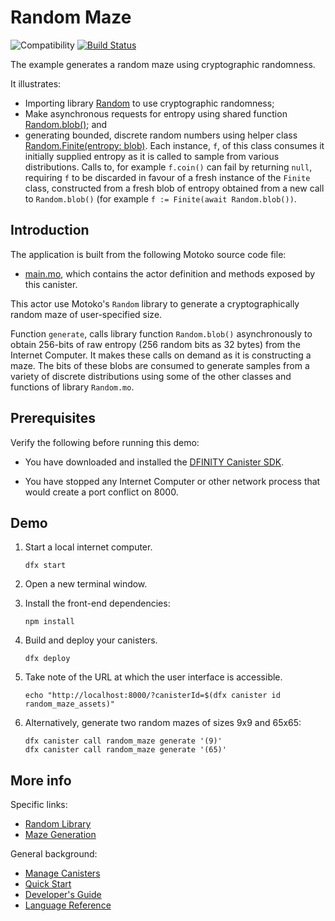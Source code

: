 # Random Maze

![Compatibility](https://img.shields.io/badge/compatibility-0.7.0-blue)
[![Build Status](https://github.com/dfinity/examples/workflows/motoko-random_maze-example/badge.svg)](https://github.com/dfinity/examples/actions?query=workflow%3Amotoko-random_maze-example)

The example generates a random maze using cryptographic randomness.

It illustrates:

* Importing library [Random](https://sdk.dfinity.org/docs/base-libraries/random) to use cryptographic randomness;
* Make asynchronous requests for entropy using
  shared function [Random.blob()](https://sdk.dfinity.org/docs/base-libraries/random#blob); and
* generating bounded, discrete random numbers using helper
  class [Random.Finite(entropy: blob)](https://sdk.dfinity.org/docs/base-libraries/random#type.Finite). Each instance, `f`, of this class consumes it initially supplied entropy as it is called to
  sample from various distributions. Calls to, for example `f.coin()` can fail by returning `null`, requiring `f` to be discarded in favour of a fresh instance of the `Finite` class, constructed from a fresh blob of entropy obtained from a new call to `Random.blob()` (for example `f := Finite(await Random.blob())`. 

## Introduction

The application is built from the following Motoko source code file:

*  [main.mo](./src/random_maze/main.mo), which contains the actor definition and methods exposed by this canister.

This actor use Motoko's `Random` library to generate a cryptographically
random maze of user-specified size.

Function `generate`, calls library function `Random.blob()` asynchronously to
obtain 256-bits of raw entropy (256 random bits as 32 bytes) from the Internet Computer. It makes these calls on demand as it is constructing a maze.
The bits of these blobs are consumed to generate
samples from a variety of discrete distributions using some of
the other classes and functions of library `Random.mo`.


## Prerequisites

Verify the following before running this demo:

*  You have downloaded and installed the [DFINITY Canister
   SDK](https://sdk.dfinity.org).

*  You have stopped any Internet Computer or other network process that would
   create a port conflict on 8000.

## Demo

1. Start a local internet computer.

   ```text
   dfx start
   ```

1. Open a new terminal window.

2. Install the front-end dependencies:

   ```text
   npm install
   ```

3. Build and deploy your canisters.

   ```text
   dfx deploy
   ```

4. Take note of the URL at which the user interface is accessible.

   ```text
   echo "http://localhost:8000/?canisterId=$(dfx canister id random_maze_assets)"
   ```

5. Alternatively, generate two random mazes of sizes 9x9 and 65x65:

   ```text
   dfx canister call random_maze generate '(9)'
   dfx canister call random_maze generate '(65)'
   ```

## More info

Specific links:

- [Random Library](https://sdk.dfinity.org/docs/base-libraries/random)
- [Maze Generation](https://en.wikipedia.org/wiki/Maze_generation_algorithm#Iterative_implementation)

General background:

- [Manage Canisters](https://sdk.dfinity.org/docs/developers-guide/working-with-canisters.html)
- [Quick  Start](https://sdk.dfinity.org/developers-guide/quickstart.html)
- [Developer's Guide](https://sdk.dfinity.org/developers-guide)
- [Language Reference](https://sdk.dfinity.org/language-guide)
